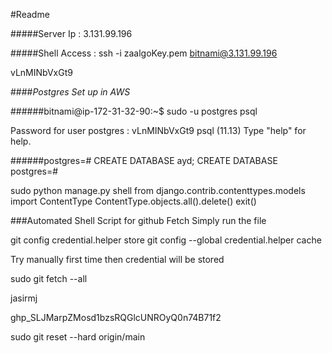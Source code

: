 #Readme

#####Server Ip : 3.131.99.196

#####Shell Access : 
ssh -i zaalgoKey.pem bitnami@3.131.99.196

vLnMINbVxGt9

####*Postgres Set up in AWS*

######bitnami@ip-172-31-32-90:~$ 
sudo -u postgres psql

Password for user postgres : vLnMINbVxGt9
psql (11.13)
Type "help" for help.

######postgres=# CREATE DATABASE ayd;
CREATE DATABASE
postgres=#

sudo python manage.py shell
from django.contrib.contenttypes.models import ContentType
ContentType.objects.all().delete()
exit()


###Automated Shell Script for github Fetch Simply run the file

git config credential.helper store
git config --global credential.helper cache

Try manually first time then credential will be stored 

sudo git fetch --all
 
jasirmj

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

sudo git reset --hard origin/main
